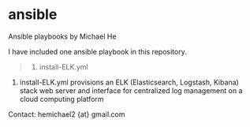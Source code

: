 # ansible
Ansible playbooks
by Michael He

I have included one ansible playbook in this repository.

>1. install-ELK.yml

1. install-ELK.yml provisions an ELK (Elasticsearch, Logstash, Kibana) stack web server and interface for centralized log management on a cloud computing platform

Contact: hemichael2 {at} gmail.com
